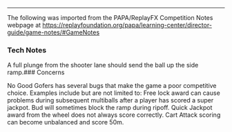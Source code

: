 ***
The following was imported from the PAPA/ReplayFX Competition Notes webpage at https://replayfoundation.org/papa/learning-center/director-guide/game-notes/#GameNotes

### Tech Notes
            
A full plunge from the shooter lane should send the ball up the side ramp.### Concerns
            
No Good Gofers has several bugs that make the game a poor competitive choice. Examples include but are not limited to: Free lock award can cause problems during subsequent multiballs after a player has scored a super jackpot. Bud will sometimes block the ramp during ripoff. Quick Jackpot award from the wheel does not always score correctly. Cart Attack scoring can become unbalanced and score 50m.